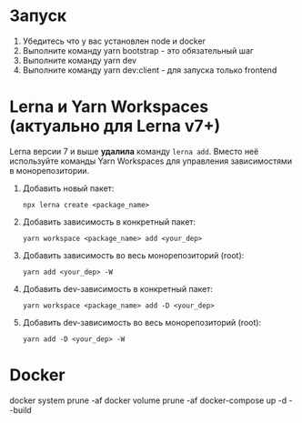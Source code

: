 # Запуск

1. Убедитесь что у вас установлен node и docker
2. Выполните команду yarn bootstrap - это обязательный шаг
3. Выполните команду yarn dev
4. Выполните команду yarn dev:client - для запуска только frontend

# Lerna и Yarn Workspaces (актуально для Lerna v7+)

Lerna версии 7 и выше **удалила** команду `lerna add`. Вместо неё используйте команды Yarn Workspaces для управления зависимостями в монорепозитории.

1.  Добавить новый пакет:
    
        npx lerna create <package_name>
    
2.  Добавить зависимость в конкретный пакет:
    
        yarn workspace <package_name> add <your_dep>
    
3.  Добавить зависимость во весь монорепозиторий (root):
    
        yarn add <your_dep> -W
    
4.  Добавить dev-зависимость в конкретный пакет:
    
        yarn workspace <package_name> add -D <your_dep>
    
5.  Добавить dev-зависимость во весь монорепозиторий (root):
    
        yarn add -D <your_dep> -W
    

# Docker
docker system prune -af
docker volume prune -af
docker-compose up -d --build